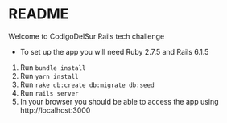 # README

Welcome to CodigoDelSur Rails tech challenge

- To set up the app you will need Ruby 2.7.5 and Rails 6.1.5

1. Run `bundle install`
2. Run `yarn install`
3. Run `rake db:create db:migrate db:seed`
4. Run `rails server`
5. In your browser you should be able to access the app using http://localhost:3000

